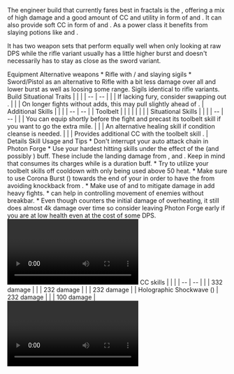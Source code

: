 The engineer build that currently fares best in fractals is the <Specialization prefix="power" name="holosmith"/>, offering a mix of high damage and a good amount of CC and utility in form of <Condition name="vulnerability"/> and <Condition name="Blind"/>. It can also provide soft CC in form of <Condition name="crippled"/> and <Condition name="immobile"/>. As a power class it benefits from slaying potions like <Item id="50082"/> and <Item id ="24868"/>. 

It has two weapon sets that perform equally well when only looking at raw DPS while the rifle variant usually has a little higher burst and doesn't necessarily has to stay as close as the sword variant.

<Divider>
Equipment
</Divider>

<Grid>
<Column>
<Armor helmId="48087" helmRuneId="24836" helmRuneCount="6" helmAffix="Berserker" helmRune="Scholar" shouldersId="48089" shouldersRuneId="24836" shouldersRuneCount="6" shouldersAffix="Berserker" shouldersRune="Scholar" coatId="48085" coatRuneId="24836" coatRuneCount="6" coatAffix="Berserker" coatRune="Scholar" glovesId="48086" glovesRuneId="24836" glovesRuneCount="6" glovesAffix="Berserker" glovesRune="Scholar" leggingsId="48088" leggingsRuneId="24836" leggingsRuneCount="6" leggingsAffix="Berserker" leggingsRune="Scholar" bootsId="48084" bootsRuneId="24836" bootsRuneCount="6" bootsAffix="Berserker" bootsRune="Scholar"/>
</Column>

<Column>
<Weapons weapon1MainId="46768" weapon1MainSigil1Id="24615" weapon1MainSigil2Id="24868" weapon1MainType="Rifle" weapon1MainAffix="Berserker" weapon1MainSigil1="Force" weapon1MainSigil2="Impact"/>

<Card>
<CardHeader>
Alternative weapons
</CardHeader>
<CardContent>
* Rifle with <Item id="36053"/>/<Item id="36054"/> and slaying sigils
* Sword/Pistol as an alternative to Rifle with a bit less damage over all and lower burst as well as loosing some range. Sigils identical to rifle variants.
</CardContent>
</Card>
</Column>

<Column>
<Trinkets backItemId="49384" backItemStatId="584" backItemAffix="Berserker" accessory1Id="39233" accessory1Affix="Berserker" accessory2Id="39232" accessory2Affix="Berserker" amuletId="39273" amuletAffix="Berserker" ring1Id="75669" ring1Affix="Berserker" ring2Id="76024" ring2Affix="Berserker"/>

<Consumables foodId="41569" utilityId="67530" infusionId="37131"/>
</Column>
</Grid>

<Divider>
Build
</Divider>

<Grid>
<Column width="9">
<Traits traits1Id="38" traits1="Firearms" traits1Selected="1914,2006,526" traits2Id="6" traits2="Explosives" traits2Selected="1882,1892,1541" traits3Id="57" traits3="Holomsith" traits3Selected="2106,2152,2064"/>

<Card>
<CardHeader>
Situational Traits
</CardHeader>
<CardContent>
| | |
| -- | -- |
| <Trait id="1923" size="big" text="false"/> | If lacking fury, consider swapping out <Trait id="2006"/>. |
| <Trait id="505" size="big" text="false"/> | On longer fights without adds, this may pull slightly ahead of <Trait id="1541"/>. |
</CardContent>
</Card>
</Column>

<Column>
<Skills weapon1Skill1="" weapon1Skill2="" weapon1Skill3="" weapon1Skill4="" weapon1Skill5="" utilitySkill1="40507" utilitySkill2="5812" utilitySkill3="6020" utilitySkill4="42842" utilitySkill5="42009"/>

<Card>
<CardHeader>
Additional Skills
</CardHeader>
<CardContent>
| | |
| -- | -- |
| Toolbelt | <Skill id="43845" size="big" text="false"/><Skill id="5813" size="big" text="false"/><Skill id="6172" size="big" text="false"/><Skill id="42163" size="big" text="false"/> |
| <Skill id="5812" size="big" text="false"/> |<Skill id="5842" size="big" text="false"/><Skill id="5823" size="big" text="false"/><Skill id="5822" size="big" text="false"/><Skill id="5824" size="big" text="false"/><Skill id="5939" size="big" text="false"/> |
| <Skill id="6020" size="big" text="false"/> |<Skill id="5806" size="big" text="false"/><Skill id="5807" size="big" text="false"/><Skill id="5808" size="big" text="false"/><Skill id="5809" size="big" text="false"/><Skill id="5810" size="big" text="false"/> |
</CardContent>
</Card>

<Card>
<CardHeader>
Situational Skills
</CardHeader>
<CardContent>
| | |
| -- | -- |
| <Skill id="5977" size="big" text="false"/> | You can equip <Skill id="5927"/> shortly before the fight and precast its toolbelt skill if you want to go the extra mile. |
| <Skill id="5857" size="big" text="false"/> | An alternative healing skill if condition cleanse is needed. |
| <Skill id="21659" size="big" text="false"/> | Provides additional CC with the toolbelt skill <Skill id="21661"/>. |
</CardContent>
</Card>
</Column>
</Grid>

<Divider>
Details
</Divider>

<Grid>
<Column width="9">
<Card>
<CardHeader>
Skill Usage and Tips
</CardHeader>
<CardContent>
* Don't interrupt your auto attack chain in Photon Forge
* Use your hardest hitting skills under the effect of the <Trait id="2106"/> (and possibly <Trait id="2122"/>) buff. These include the landing damage from <Skill id="6005"/>, <Skill id="6153"/> and <Skill id="42009"/>. Keep in mind that <Trait id="2106"/> consumes its charges while <Trait id="2122"/> is a duration buff.
* Try to utilize your toolbelt skills off cooldown with <Skill id="42163"/> only being used above 50 heat.
* Make sure to use Corona Burst (<Skill id="44530" text="false"/>) towards the end of your <Skill id ="42938"/> in order to have the <Boon name ="stability"/> from <Trait id="2152"/> avoiding knockback from <Skill id="6154"/>.
* Make use of <Skill id="5808"/> and <Skill id="5824"/> to mitigate damage in add heavy fights.
* <Skill id="5939"/> can help in controlling movement of enemies without breakbar. 
* Even though <Trait id="2064"/> counters the initial damage of overheating, it still does almost 4k damage over time so consider leaving Photon Forge early if you are at low health even at the cost of some DPS.
</CardContent>
</Card>

<Video videoId="-M133xcW4fpk" videoTitle="Rifle: 33.9k DPS by hint [SC]"/>
</Column>

<Column>
<Card>
<CardHeader>
CC skills
</CardHeader>
<CardContent>
| | |
| -- | -- |
| <Skill id="5813"/> | 332 damage |
| <Skill id="6154"/> | 232 damage |
| <Skill id="42009"/> | 232 damage |
| Holographic Shockwave (<Skill id="42521" text="false"/>) | 232 damage |
| <Skill id="21661"/> | 100 damage |
</CardContent>
</Card>

<Video videoId="-UtdI_PSXR_8" videoTitle="Sword: 33.8k DPS by hint [SC]"/>
</Column>
</Grid>

